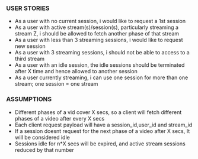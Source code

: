 ### USER STORIES

- As a user with no current session, i would like to request a 1st session
- As a user with active stream(s)/session(s), particularly streaming a stream Z, i should be allowed to fetch another phase of that stream
- As a user with less than 3 streaming sessions, i would like to request new session
- As a user with 3 streaming sessions, i should not be able to access to a third stream
- As a user with an idle session, the idle sessions should be terminated after X time and hence allowed to another session
- As a user currently streaming, i can use one session for more than one stream; one session = one stream

### ASSUMPTIONS

- Different phases of a vid cover X secs, so a client will fetch different phases of a video after every X secs
- Each client request payload will have a session_id,user_id and stream_id
- If a session doesnt request for the next phase of a video after X secs, It will be considered idle
- Sessions idle for n\*X secs will be expired, and active stream sessions reduced by that number
